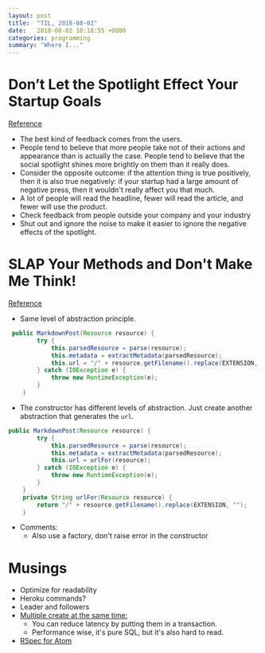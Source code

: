 ```yaml
---
layout: post
title:  "TIL, 2018-08-02"
date:   2018-08-02 10:18:55 +0800
categories: programming
summary: "Where I..."
---
```


# Don’t Let the Spotlight Effect Your Startup Goals
[Reference](https://hackernoon.com/dont-let-the-spotlight-effect-your-startup-goals-ef89be676da)

- The best kind of feedback comes from the users.
- People tend to believe that more people take not of their actions and appearance than is actually the case. People tend to believe that the social spotlight shines more brightly on them than it really does.
- Consider the opposite outcome: if the attention thing is true positively, then it is also true negatively: if your startup had a large amount of negative press, then it wouldn't really affect you that much.
- A lot of people will read the headline, fewer will read the article, and fewer will use the product.
- Check feedback from people outside your company and your industry
- Shut out and ignore the noise to make it easier to ignore the negative effects of the spotlight.

# SLAP Your Methods and Don't Make Me Think!
[Reference](https://dzone.com/articles/slap-your-methods-and-dont-make-me-think)

- Same level of abstraction principle.

``` java
 public MarkdownPost(Resource resource) {
        try {
            this.parsedResource = parse(resource);
            this.metadata = extractMetadata(parsedResource);
            this.url = "/" + resource.getFilename().replace(EXTENSION, "");
        } catch (IOException e) {
            throw new RuntimeException(e);
        }
    }
```

- The constructor has different levels of abstraction. Just create another abstraction that generates the `url`.

``` java
public MarkdownPost(Resource resource) {
        try {
            this.parsedResource = parse(resource);
            this.metadata = extractMetadata(parsedResource);
            this.url = urlFor(resource);
        } catch (IOException e) {
            throw new RuntimeException(e);
        }
    }
    private String urlFor(Resource resource) {
        return "/" + resource.getFilename().replace(EXTENSION, "");
    }
```

- Comments:
  - Also use a factory, don't raise error in the constructor

# Musings

- Optimize for readability
- Heroku commands?
- Leader and followers
- [Multiple create at the same time:](https://stackoverflow.com/questions/2509320/saving-multiple-objects-in-a-single-call-in-rails)
  - You can reduce latency by putting them in a transaction.
  - Performance wise, it's pure SQL, but it's also hard to read.
- [RSpec for Atom](https://atom.io/packages/rspec)
